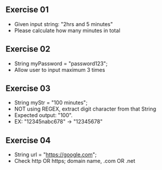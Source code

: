 ## Exercise 01
* Given input string: "2hrs and 5 minutes"
* Please calculate how many minutes in total

## Exercise 02
* String myPassword = "password123";
* Allow user to input maximum 3 times

## Exercise 03
* String myStr = "100 minutes";
* NOT using REGEX, extract digit character from that String
* Expected output: "100".
* EX: "12345nabc678" -> "12345678"

## Exercise 04
* String url = "https://google.com";
* Check http OR https; domain name, .com OR .net